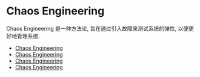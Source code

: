 # Chaos Engineering

Chaos Engineering 是一种方法论, 旨在通过引入故障来测试系统的弹性, 以便更好地管理系统.

- [Chaos Engineering](https://en.wikipedia.org/wiki/Chaos_engineering)
- [Chaos Engineering](https://principlesofchaos.org/)
- [Chaos Engineering](https://www.chaosiq.io/)
- [Chaos Engineering](https://chaos-mesh.org/)
